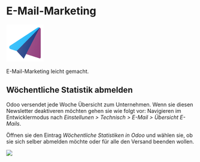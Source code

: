 # E-Mail-Marketing
![icons_odoo_mass_mailing](assets/icons_odoo_mass_mailing.png)

E-Mail-Marketing leicht gemacht.

## Wöchentliche Statistik abmelden

Odoo versendet jede Woche Übersicht zum Unternehmen. Wenn sie diesen Newsletter deaktiveren möchten gehen sie wie folgt vor: Navigieren im Entwicklermodus nach *Einstellunen > Technisch > E-Mail > Übersicht E-Mails*.

Öffnen sie den Eintrag *Wöchentliche Statistiken in Odoo* und wählen sie, ob sie sich selber abmelden möchte oder für alle den Versand beenden wollen.

![](assets/E-Mail-Marketing%20Versand%20beenden.png)